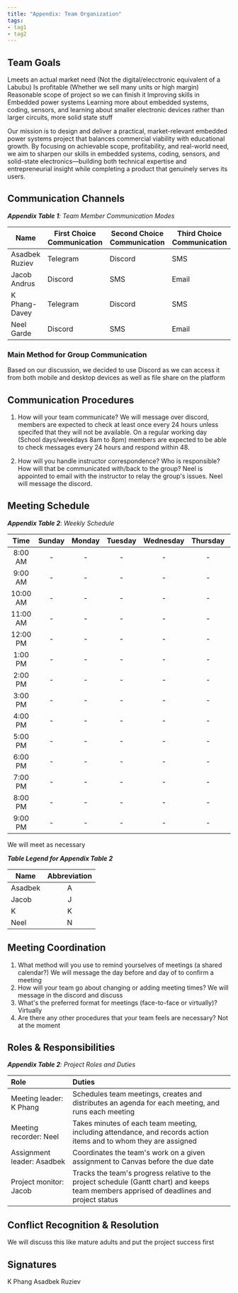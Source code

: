 ```yaml
---
title: "Appendix: Team Organization"
tags:
- tag1
- tag2
---
```


## Team Goals

Lmeets an actual market need (Not the digital/elecctronic equivalent of a Labubu)
Is profitable (Whether we sell many units or high margin)
Reasonable scope of project so we can finish it
Improving skills in Embedded power systems 
Learning more about embedded systems, coding, sensors, and learning about smaller electronic devices rather than larger circuits, more solid state stuff 

Our mission is to design and deliver a practical, market-relevant embedded power systems project that balances commercial viability with educational growth. By focusing on achievable scope, profitability, and real-world need, we aim to sharpen our skills in embedded systems, coding, sensors, and solid-state electronics—building both technical expertise and entrepreneurial insight while completing a product that genuinely serves its users.

## Communication Channels

_**Appendix Table 1**: Team Member Communication Modes_

|Name                 | First Choice Communication | Second Choice Communication | Third Choice Communication |
|---------------------|----------------------------|-----------------------------|----------------------------|
|Asadbek Ruziev |  Telegram | Discord | SMS |
|Jacob Andrus |  Discord | SMS | Email |
|K Phang-Davey |  Telegram | Discord | SMS |
|Neel Garde |  Discord | SMS | Email |

### Main Method for Group Communication

Based on our discussion, we decided to use Discord as we can access it from both mobile and desktop devices as well as file share on the platform 

## Communication Procedures

1. How will your team communicate?
We will message over discord, members are expected to check at least once every 24 hours unless specifed that they will not be available. On a regular working day (School days/weekdays 8am to 8pm) members are expected to be able to check messages every 24 hours and respond within 48. 

2. How will you handle instructor correspondence? Who is responsible? How will that be communicated with/back to the group?
Neel is appointed to email with the instructor to relay the group's issues. Neel will message the discord. 

## Meeting Schedule

_**Appendix Table 2**: Weekly Schedule_

| Time | Sunday | Monday | Tuesday | Wednesday | Thursday | Friday | Saturday |
| :------: | :----: | :----: | :----: | :----: | :----: | :----: | :-----: |
| 8:00 AM | - | - | - | - | - | - | - |
| 9:00 AM | - | - | - | - | - | - | - |
| 10:00 AM | - | - | - | - | - | - | - |
| 11:00 AM | - | - | - | - | - | - | - |
| 12:00 PM | - | - | - | - | - | - | - |
| 1:00 PM | - | - | - | - | - | - | - |
| 2:00 PM | - | - | - | - | - | - | - |
| 3:00 PM | - | - | - | - | - | - | - |
| 4:00 PM | - | - | - | - | - | - | - |
| 5:00 PM | - | - | - | - | - | - | - |
| 6:00 PM | - | - | - | - | - | - | - |
| 7:00 PM | - | - | - | - | - | - | - |
| 8:00 PM | - | - | - | - | - | - | - |
| 9:00 PM | - | - | - | - | - | - | - |

We will meet as necessary

_**Table Legend for Appendix Table 2**_

| Name | Abbreviation |
| ----- | :------: |
| Asadbek | A |
| Jacob | J |
| K | K |
| Neel | N |


## Meeting Coordination

1. What method will you use to remind yourselves of meetings (a shared calendar?)
We will message the day before and day of to confirm a meeting 
1. How will your team go about changing or adding meeting times?
We will message in the discord and discuss 
1. What's the preferred format for meetings (face-to-face or virtually)?
Virtually 
1. Are there any other procedures that your team feels are necessary?
Not at the moment

## Roles & Responsibilities

_**Appendix Table 2**: Project Roles and Duties_

| **Role**          | **Duties**                                                                                                                                |
| :---------------- | :---------------------------------------------------------------------------------------------------------------------------------------- |
| Meeting leader: K Phang    | Schedules team meetings, creates and distributes an agenda for each meeting, and runs each meeting                                        |
| Meeting recorder: Neel  | Takes minutes of each team meeting, including attendance, and records action items and to whom they are assigned                          |
| Assignment leader: Asadbek | Coordinates the team's work on a given assignment to Canvas before the due date                                                           |
| Project monitor: Jacob   | Tracks the team's progress relative to the project schedule (Gantt chart) and keeps team members apprised of deadlines and project status |

## Conflict Recognition & Resolution

We will discuss this like mature adults and put the project success first 

## Signatures

K Phang
Asadbek Ruziev
